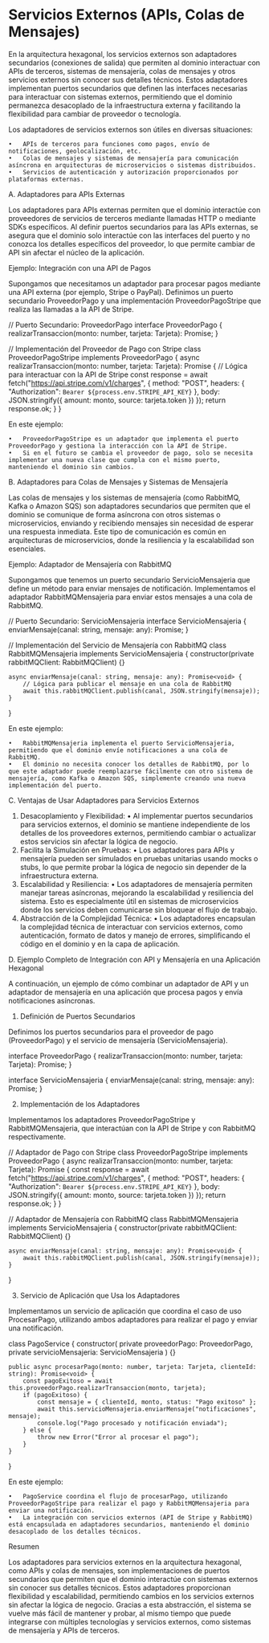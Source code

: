 # Servicios Externos (APIs, Colas de Mensajes)

En la arquitectura hexagonal, los servicios externos son adaptadores secundarios (conexiones de salida) que permiten al dominio interactuar con APIs de terceros, sistemas de mensajería, colas de mensajes y otros servicios externos sin conocer sus detalles técnicos. Estos adaptadores implementan puertos secundarios que definen las interfaces necesarias para interactuar con sistemas externos, permitiendo que el dominio permanezca desacoplado de la infraestructura externa y facilitando la flexibilidad para cambiar de proveedor o tecnología.

Los adaptadores de servicios externos son útiles en diversas situaciones:

	•	APIs de terceros para funciones como pagos, envío de notificaciones, geolocalización, etc.
	•	Colas de mensajes y sistemas de mensajería para comunicación asíncrona en arquitecturas de microservicios o sistemas distribuidos.
	•	Servicios de autenticación y autorización proporcionados por plataformas externas.

A. Adaptadores para APIs Externas

Los adaptadores para APIs externas permiten que el dominio interactúe con proveedores de servicios de terceros mediante llamadas HTTP o mediante SDKs específicos. Al definir puertos secundarios para las APIs externas, se asegura que el dominio solo interactúe con las interfaces del puerto y no conozca los detalles específicos del proveedor, lo que permite cambiar de API sin afectar el núcleo de la aplicación.

Ejemplo: Integración con una API de Pagos

Supongamos que necesitamos un adaptador para procesar pagos mediante una API externa (por ejemplo, Stripe o PayPal). Definimos un puerto secundario ProveedorPago y una implementación ProveedorPagoStripe que realiza las llamadas a la API de Stripe.

// Puerto Secundario: ProveedorPago
interface ProveedorPago {
    realizarTransaccion(monto: number, tarjeta: Tarjeta): Promise<boolean>;
}

// Implementación del Proveedor de Pago con Stripe
class ProveedorPagoStripe implements ProveedorPago {
    async realizarTransaccion(monto: number, tarjeta: Tarjeta): Promise<boolean> {
        // Lógica para interactuar con la API de Stripe
        const response = await fetch("https://api.stripe.com/v1/charges", {
            method: "POST",
            headers: { "Authorization": `Bearer ${process.env.STRIPE_API_KEY}` },
            body: JSON.stringify({ amount: monto, source: tarjeta.token })
        });
        return response.ok;
    }
}

En este ejemplo:

	•	ProveedorPagoStripe es un adaptador que implementa el puerto ProveedorPago y gestiona la interacción con la API de Stripe.
	•	Si en el futuro se cambia el proveedor de pago, solo se necesita implementar una nueva clase que cumpla con el mismo puerto, manteniendo el dominio sin cambios.

B. Adaptadores para Colas de Mensajes y Sistemas de Mensajería

Las colas de mensajes y los sistemas de mensajería (como RabbitMQ, Kafka o Amazon SQS) son adaptadores secundarios que permiten que el dominio se comunique de forma asíncrona con otros sistemas o microservicios, enviando y recibiendo mensajes sin necesidad de esperar una respuesta inmediata. Este tipo de comunicación es común en arquitecturas de microservicios, donde la resiliencia y la escalabilidad son esenciales.

Ejemplo: Adaptador de Mensajería con RabbitMQ

Supongamos que tenemos un puerto secundario ServicioMensajeria que define un método para enviar mensajes de notificación. Implementamos el adaptador RabbitMQMensajeria para enviar estos mensajes a una cola de RabbitMQ.

// Puerto Secundario: ServicioMensajeria
interface ServicioMensajeria {
    enviarMensaje(canal: string, mensaje: any): Promise<void>;
}

// Implementación del Servicio de Mensajería con RabbitMQ
class RabbitMQMensajeria implements ServicioMensajeria {
    constructor(private rabbitMQClient: RabbitMQClient) {}

    async enviarMensaje(canal: string, mensaje: any): Promise<void> {
        // Lógica para publicar el mensaje en una cola de RabbitMQ
        await this.rabbitMQClient.publish(canal, JSON.stringify(mensaje));
    }
}

En este ejemplo:

	•	RabbitMQMensajeria implementa el puerto ServicioMensajeria, permitiendo que el dominio envíe notificaciones a una cola de RabbitMQ.
	•	El dominio no necesita conocer los detalles de RabbitMQ, por lo que este adaptador puede reemplazarse fácilmente con otro sistema de mensajería, como Kafka o Amazon SQS, simplemente creando una nueva implementación del puerto.

C. Ventajas de Usar Adaptadores para Servicios Externos

1.	Desacoplamiento y Flexibilidad:
	•	Al implementar puertos secundarios para servicios externos, el dominio se mantiene independiente de los detalles de los proveedores externos, permitiendo cambiar o actualizar estos servicios sin afectar la lógica de negocio.
2.	Facilita la Simulación en Pruebas:
	•	Los adaptadores para APIs y mensajería pueden ser simulados en pruebas unitarias usando mocks o stubs, lo que permite probar la lógica de negocio sin depender de la infraestructura externa.
3.	Escalabilidad y Resiliencia:
	•	Los adaptadores de mensajería permiten manejar tareas asíncronas, mejorando la escalabilidad y resiliencia del sistema. Esto es especialmente útil en sistemas de microservicios donde los servicios deben comunicarse sin bloquear el flujo de trabajo.
4.	Abstracción de la Complejidad Técnica:
	•	Los adaptadores encapsulan la complejidad técnica de interactuar con servicios externos, como autenticación, formato de datos y manejo de errores, simplificando el código en el dominio y en la capa de aplicación.

D. Ejemplo Completo de Integración con API y Mensajería en una Aplicación Hexagonal

A continuación, un ejemplo de cómo combinar un adaptador de API y un adaptador de mensajería en una aplicación que procesa pagos y envía notificaciones asíncronas.

1. Definición de Puertos Secundarios

Definimos los puertos secundarios para el proveedor de pago (ProveedorPago) y el servicio de mensajería (ServicioMensajeria).

interface ProveedorPago {
    realizarTransaccion(monto: number, tarjeta: Tarjeta): Promise<boolean>;
}

interface ServicioMensajeria {
    enviarMensaje(canal: string, mensaje: any): Promise<void>;
}

2. Implementación de los Adaptadores

Implementamos los adaptadores ProveedorPagoStripe y RabbitMQMensajeria, que interactúan con la API de Stripe y con RabbitMQ respectivamente.

// Adaptador de Pago con Stripe
class ProveedorPagoStripe implements ProveedorPago {
    async realizarTransaccion(monto: number, tarjeta: Tarjeta): Promise<boolean> {
        const response = await fetch("https://api.stripe.com/v1/charges", {
            method: "POST",
            headers: { "Authorization": `Bearer ${process.env.STRIPE_API_KEY}` },
            body: JSON.stringify({ amount: monto, source: tarjeta.token })
        });
        return response.ok;
    }
}

// Adaptador de Mensajería con RabbitMQ
class RabbitMQMensajeria implements ServicioMensajeria {
    constructor(private rabbitMQClient: RabbitMQClient) {}

    async enviarMensaje(canal: string, mensaje: any): Promise<void> {
        await this.rabbitMQClient.publish(canal, JSON.stringify(mensaje));
    }
}

3. Servicio de Aplicación que Usa los Adaptadores

Implementamos un servicio de aplicación que coordina el caso de uso ProcesarPago, utilizando ambos adaptadores para realizar el pago y enviar una notificación.

class PagoService {
    constructor(
        private proveedorPago: ProveedorPago,
        private servicioMensajeria: ServicioMensajeria
    ) {}

    public async procesarPago(monto: number, tarjeta: Tarjeta, clienteId: string): Promise<void> {
        const pagoExitoso = await this.proveedorPago.realizarTransaccion(monto, tarjeta);
        if (pagoExitoso) {
            const mensaje = { clienteId, monto, status: "Pago exitoso" };
            await this.servicioMensajeria.enviarMensaje("notificaciones", mensaje);
            console.log("Pago procesado y notificación enviada");
        } else {
            throw new Error("Error al procesar el pago");
        }
    }
}

En este ejemplo:

	•	PagoService coordina el flujo de procesarPago, utilizando ProveedorPagoStripe para realizar el pago y RabbitMQMensajeria para enviar una notificación.
	•	La integración con servicios externos (API de Stripe y RabbitMQ) está encapsulada en adaptadores secundarios, manteniendo el dominio desacoplado de los detalles técnicos.

Resumen

Los adaptadores para servicios externos en la arquitectura hexagonal, como APIs y colas de mensajes, son implementaciones de puertos secundarios que permiten que el dominio interactúe con sistemas externos sin conocer sus detalles técnicos. Estos adaptadores proporcionan flexibilidad y escalabilidad, permitiendo cambios en los servicios externos sin afectar la lógica de negocio. Gracias a esta abstracción, el sistema se vuelve más fácil de mantener y probar, al mismo tiempo que puede integrarse con múltiples tecnologías y servicios externos, como sistemas de mensajería y APIs de terceros.